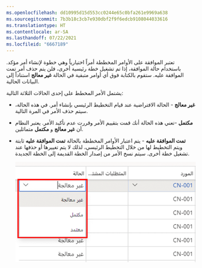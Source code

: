 ```yaml
---
ms.openlocfilehash: dd10995d15d553cc0244e65c0bfa261e9969a638
ms.sourcegitcommit: 7b3b18c3cb7e930dbf2f9f6edcb9108044033616
ms.translationtype: HT
ms.contentlocale: ar-SA
ms.lasthandoff: 07/22/2021
ms.locfileid: "6667189"
---
```

تعتبر الموافقة على الأوامر المخططة أمراً اختيارياً وهي خطوة لإنشاء أمر مؤكد. باستخدام حالة الموافقة، إذا تم تشغيل خطة رئيسية أخرى، فلن يتم حذف أمر تمت الموافقة عليه. ستقوم بالكتابة فوق أي أوامر متبقية في الحالة **غير معالج** استناداً إلى البيانات الحالية. 

يشتمل الأمر المخطط على إحدى الحالات الثلاثة التالية:

- **غير معالج** - الحالة الافتراضية عند قيام التخطيط الرئيسي بإنشاء أمر. في هذه الحالة، سيتم حذف الأمر في المرة التالية. 
- **مكتمل** -تعني هذه الحالة أنك قمت بتقييم الأمر وقررت عدم تأكيد الأمر. يعتبر النظام أن **غير معالج** و **مكتمل** متماثلين. 
- **تمت الموافقة عليه** - يتم اعتبار الأوامر المخططة بالحالة **تمت الموافقة عليه** ثابتة ويتم التخطيط لها من خلال التخطيط الرئيسي، لذلك لا يتم تغييرها أو حذفها عند تشغيل خطة أخرى. سيتم نسخ الأمر من إصدار الخطة القديمة إلى الخطة الجديدة.


    ![ تعرض لقطة الشاشة حالات الأوامر المخططة الثلاثة.](../media/approve-ssm.png)

